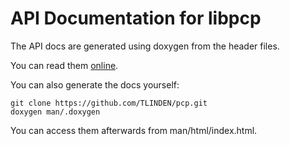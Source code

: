 API Documentation for libpcp
============================

The API docs are generated using doxygen from the
header files. 

You can read them [online](http://www.daemon.de/libpcp/).

You can also generate the docs yourself:

```
git clone https://github.com/TLINDEN/pcp.git
doxygen man/.doxygen
```

You can access them afterwards from man/html/index.html.
